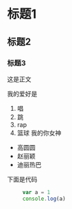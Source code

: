 # 标题1
## 标题2
### 标题3
这是正文

我的爱好是
1. 唱
2. 跳
3. rap
4. 篮球
我的你女神
* 高圆圆
* 赵丽颖
* 迪丽热巴

下面是代码
```javascript
     var a = 1
     console.log(a)
```
